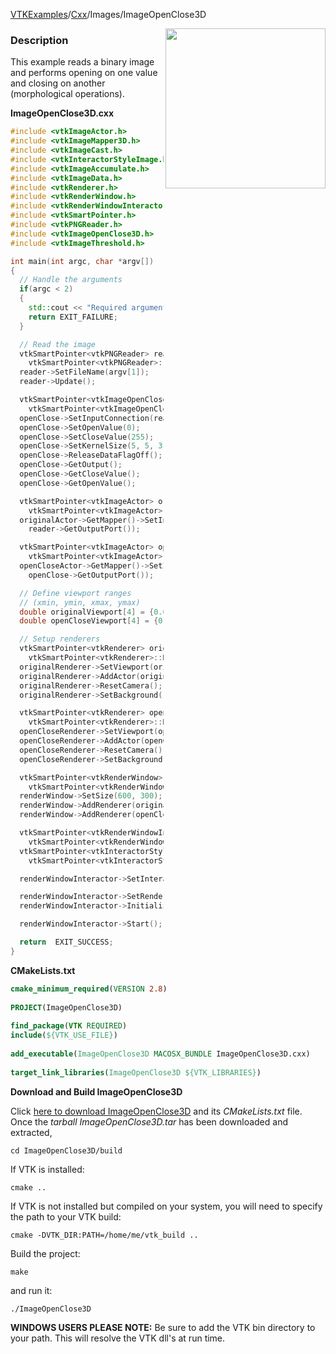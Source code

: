 [VTKExamples](Home)/[Cxx](Cxx)/Images/ImageOpenClose3D

<img align="right" src="https://github.com/lorensen/VTKExamples/raw/master/Testing/Baseline/Images/TestImageOpenClose3D.png" width="256" />

### Description
This example reads a binary image and performs opening on one value and closing on another (morphological operations).

**ImageOpenClose3D.cxx**
```c++
#include <vtkImageActor.h>
#include <vtkImageMapper3D.h>
#include <vtkImageCast.h>
#include <vtkInteractorStyleImage.h>
#include <vtkImageAccumulate.h>
#include <vtkImageData.h>
#include <vtkRenderer.h>
#include <vtkRenderWindow.h>
#include <vtkRenderWindowInteractor.h>
#include <vtkSmartPointer.h>
#include <vtkPNGReader.h>
#include <vtkImageOpenClose3D.h>
#include <vtkImageThreshold.h>

int main(int argc, char *argv[])
{
  // Handle the arguments
  if(argc < 2)
  {
    std::cout << "Required arguments: filename.png" << std::endl;
    return EXIT_FAILURE;
  }

  // Read the image
  vtkSmartPointer<vtkPNGReader> reader =
    vtkSmartPointer<vtkPNGReader>::New();
  reader->SetFileName(argv[1]);
  reader->Update();

  vtkSmartPointer<vtkImageOpenClose3D> openClose =
    vtkSmartPointer<vtkImageOpenClose3D>::New();
  openClose->SetInputConnection(reader->GetOutputPort());
  openClose->SetOpenValue(0);
  openClose->SetCloseValue(255);
  openClose->SetKernelSize(5, 5, 3);
  openClose->ReleaseDataFlagOff();
  openClose->GetOutput();
  openClose->GetCloseValue();
  openClose->GetOpenValue();

  vtkSmartPointer<vtkImageActor> originalActor =
    vtkSmartPointer<vtkImageActor>::New();
  originalActor->GetMapper()->SetInputConnection(
    reader->GetOutputPort());

  vtkSmartPointer<vtkImageActor> openCloseActor =
    vtkSmartPointer<vtkImageActor>::New();
  openCloseActor->GetMapper()->SetInputConnection(
    openClose->GetOutputPort());

  // Define viewport ranges
  // (xmin, ymin, xmax, ymax)
  double originalViewport[4] = {0.0, 0.0, 0.5, 1.0};
  double openCloseViewport[4] = {0.5, 0.0, 1.0, 1.0};

  // Setup renderers
  vtkSmartPointer<vtkRenderer> originalRenderer =
    vtkSmartPointer<vtkRenderer>::New();
  originalRenderer->SetViewport(originalViewport);
  originalRenderer->AddActor(originalActor);
  originalRenderer->ResetCamera();
  originalRenderer->SetBackground(.4, .5, .6);

  vtkSmartPointer<vtkRenderer> openCloseRenderer =
    vtkSmartPointer<vtkRenderer>::New();
  openCloseRenderer->SetViewport(openCloseViewport);
  openCloseRenderer->AddActor(openCloseActor);
  openCloseRenderer->ResetCamera();
  openCloseRenderer->SetBackground(.4, .5, .7);

  vtkSmartPointer<vtkRenderWindow> renderWindow =
    vtkSmartPointer<vtkRenderWindow>::New();
  renderWindow->SetSize(600, 300);
  renderWindow->AddRenderer(originalRenderer);
  renderWindow->AddRenderer(openCloseRenderer);

  vtkSmartPointer<vtkRenderWindowInteractor> renderWindowInteractor =
    vtkSmartPointer<vtkRenderWindowInteractor>::New();
  vtkSmartPointer<vtkInteractorStyleImage> style =
    vtkSmartPointer<vtkInteractorStyleImage>::New();

  renderWindowInteractor->SetInteractorStyle(style);

  renderWindowInteractor->SetRenderWindow(renderWindow);
  renderWindowInteractor->Initialize();

  renderWindowInteractor->Start();

  return  EXIT_SUCCESS;
}
```
**CMakeLists.txt**
```cmake
cmake_minimum_required(VERSION 2.8)
 
PROJECT(ImageOpenClose3D)
 
find_package(VTK REQUIRED)
include(${VTK_USE_FILE})
 
add_executable(ImageOpenClose3D MACOSX_BUNDLE ImageOpenClose3D.cxx)
 
target_link_libraries(ImageOpenClose3D ${VTK_LIBRARIES})
```

**Download and Build ImageOpenClose3D**

Click [here to download ImageOpenClose3D](https://github.com/lorensen/VTKWikiExamplesTarballs/raw/master/ImageOpenClose3D.tar) and its *CMakeLists.txt* file.
Once the *tarball ImageOpenClose3D.tar* has been downloaded and extracted,
```
cd ImageOpenClose3D/build 
```
If VTK is installed:
```
cmake ..
```
If VTK is not installed but compiled on your system, you will need to specify the path to your VTK build:
```
cmake -DVTK_DIR:PATH=/home/me/vtk_build ..
```
Build the project:
```
make
```
and run it:
```
./ImageOpenClose3D
```
**WINDOWS USERS PLEASE NOTE:** Be sure to add the VTK bin directory to your path. This will resolve the VTK dll's at run time.

